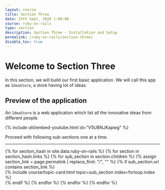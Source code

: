 ```yaml
---
layout: course
title: Section Three
date: 25th Sept, 2020 1:00:00
course: ruby-on-rails
type: section
description: Section Three - Installation and Setup
permalink: /ruby-on-rails/section-three/
disable_toc: true
---
```


# Welcome to Section Three

In this section, we will build our first basic application. We will call this app as `IdeaStore`, a store having lot of ideas.

## Preview of the application

An `IdeaStore` is a web application which list all the innovative ideas from different people.

{% include util/embed-youtube.html id="V5UBNJKapwg" %}

Proceed with following sub-sections one at a time.

<div class="section-index">
  <hr class="panel-line">

  <div class="container-fluid">
    <div class="row">
    {% for section_hash in site.data.ruby-on-rails %}
      {% for section in section_hash.links %}
        {% for sub_section in section.children %}
          {% assign section_link = page.permalink | replace_first: "/", "" %}
          {% if sub_section.url contains section_link %}
            <div class="col-md-6">
              {% include course/topic-card.html
                          topic=sub_section index=forloop.index %}
            </div>
          {% endif %}
        {% endfor %}
      {% endfor %}
    {% endfor %}
    </div>
  </div>
</div>
